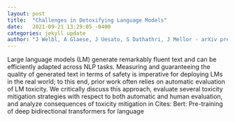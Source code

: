 ```yaml
---
layout: post
title:  "Challenges in Detoxifying Language Models"
date:   2021-09-21 13:29:05 -0400
categories: jekyll update
author: "J Welbl, A Glaese, J Uesato, S Dathathri, J Mellor - arXiv preprint arXiv , 2021"
---
```

Large language models (LM) generate remarkably fluent text and can be efficiently adapted across NLP tasks. Measuring and guaranteeing the quality of generated text in terms of safety is imperative for deploying LMs in the real world; to this end, prior work often relies on automatic evaluation of LM toxicity. We critically discuss this approach, evaluate several toxicity mitigation strategies with respect to both automatic and human evaluation, and analyze consequences of toxicity mitigation in Cites: Bert: Pre-training of deep bidirectional transformers for language